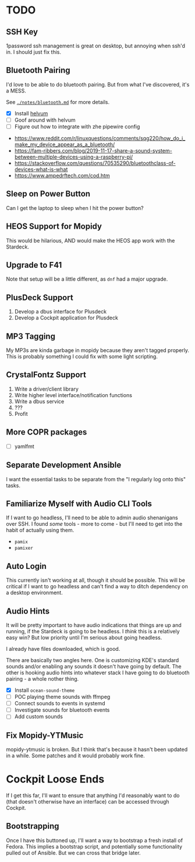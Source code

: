 # TODO

## SSH Key

1password ssh management is great on desktop, but annoying when ssh'd in. I should just fix this.

## Bluetooth Pairing

I'd love to be able to do bluetooth pairing. But from what I've discovered, it's a MESS.

See [`./notes/bluetooth.md`](./notes/bluetooth.md) for more details.

- [x] Install [helvum](https://gitlab.freedesktop.org/pipewire/helvum)
- [ ] Goof around with helvum
- [ ] Figure out how to integrate with zhe pipewire config

- <https://www.reddit.com/r/linuxquestions/comments/sqg220/how_do_i_make_my_device_appear_as_a_bluetooth/>
- <https://fam-ribbers.com/blog/2019-11-17-share-a-sound-system-between-multiple-devices-using-a-raspberry-pi/>
- <https://stackoverflow.com/questions/70535290/bluetoothclass-of-devices-what-is-what>
- <https://www.ampedrftech.com/cod.htm>

## Sleep on Power Button

Can I get the laptop to sleep when I hit the power button?

## HEOS Support for Mopidy

This would be hilarious, AND would make the HEOS app work with the Stardeck.

## Upgrade to F41

Note that setup will be a little different, as `dnf` had a major upgrade.

## PlusDeck Support

1. Develop a dbus interface for Plusdeck
2. Develop a Cockpit application for Plusdeck

## MP3 Tagging

My MP3s are kinda garbage in mopidy because they aren't tagged properly. This is probably something I could fix with some light scripting.

## CrystalFontz Support

1. Write a driver/client library
2. Write higher level interface/notification functions
3. Write a dbus service
4. ???
5. Profit

## More COPR packages

- [ ] yamlfmt

## Separate Development Ansible

I want the essential tasks to be separate from the "I regularly log onto this" tasks.

## Familiarize Myself with Audio CLI Tools

If I want to go headless, I'll need to be able to admin audio shenanigans over SSH. I found *some* tools - more to come - but I'll need to get into the habit of actually using them.

- `pamix`
- `pamixer`

## Auto Login

This currently isn't working at all, though it should be possible. This will be critical if I want to go headless and can't find a way to ditch dependency on a desktop environment.

## Audio Hints

It will be pretty important to have audio indications that things are up and running, if the Stardeck is going to be headless. I *think* this is a relatively easy win? But low priority until I'm serious about going headless.

I already have files downloaded, which is good.

There are basically two angles here. One is customizing KDE's standard sounds and/or enabling any sounds it doesn't have going by default. The other is hooking audio hints into whatever stack I have going to do bluetooth pairing - a whole nother thing.

- [x] Install `ocean-sound-theme`
- [ ] POC playing theme sounds with ffmpeg
- [ ] Connect sounds to events in systemd
- [ ] Investigate sounds for bluetooth events
- [ ] Add custom sounds

## Fix Mopidy-YTMusic

mopidy-ytmusic is broken. But I think that's because it hasn't been updated in a while. Some patches and it would probably work fine.

# Cockpit Loose Ends

If I get this far, I'll want to ensure that anything I'd reasonably want to do (that doesn't otherwise have an interface) can be accessed through Cockpit.

## Bootstrapping

Once I have this buttoned up, I'll want a way to bootstrap a fresh install of Fedora. This implies a bootstrap script, and potentially some functionality pulled out of Ansible. But we can cross that bridge later.
